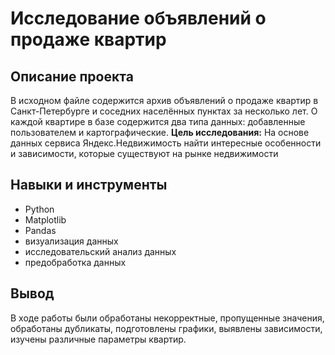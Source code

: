 # Исследование объявлений о продаже квартир

## Описание проекта 
В исходном файле содержится архив объявлений о продаже квартир в Санкт-Петербурге и соседних населённых пунктах за несколько лет. О каждой квартире в базе содержится два типа данных: добавленные пользователем и картографические.
**Цель исследования:**
На основе данных сервиса Яндекс.Недвижимость найти интересные особенности и зависимости, которые существуют на рынке недвижимости

## Навыки и инструменты
- Python
- Matplotlib
- Pandas
- визуализация данных
- исследовательский анализ данных
- предобработка данных

## Вывод
В ходе работы были обработаны некорректные, пропущенные значения, обработаны дубликаты, подготовлены графики, выявлены зависимости, изучены различные параметры квартир. 

